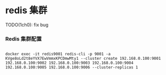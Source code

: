 # redis 集群
TODO(1ch0): fix bug

### Redis 集群配置
```shell

docker exec -it redis9001 redis-cli -p 9001 -a KVge8oLd2t8eYVX7EwVmmxKPCDmwMty1 --cluster create 192.168.0.100:9001 192.168.0.100:9002 192.168.0.100:9003 192.168.0.100:9004 192.168.0.100:9005 192.168.0.100:9006 --cluster-replicas 1
```